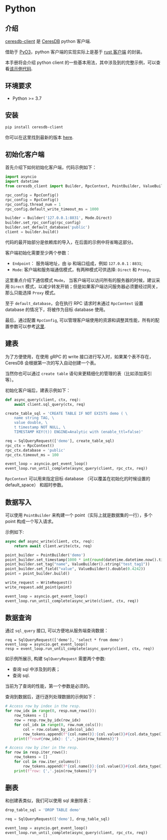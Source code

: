 # Python

## 介绍

[ceresdb-client](https://pypi.org/project/ceresdb-client/) 是 [CeresDB](https://github.com/CeresDB/ceresdb) python 客户端.

借助于 [PyO3](https://github.com/PyO3)，python 客户端的实现实际上是基于 [rust 客户端](https://github.com/CeresDB/ceresdb-client-rs) 的封装。

本手册将会介绍 python client 的一些基本用法，其中涉及到的完整示例，可以查看[该示例代码](https://github.com/CeresDB/ceresdb-client-py/blob/main/examples/read_write.py).

## 环境要求

- Python >= 3.7

## 安装

```bash
pip install ceresdb-client
```

你可以在这里找到最新的版本 [here](https://github.com/CeresDB/ceresdb-client-py/tags).

## 初始化客户端

首先介绍下如何初始化客户端，代码示例如下：

```python
import asyncio
import datetime
from ceresdb_client import Builder, RpcContext, PointBuilder, ValueBuilder, WriteRequest, SqlQueryRequest, Mode, RpcConfig

rpc_config = RpcConfig()
rpc_config = RpcConfig()
rpc_config.thread_num = 1
rpc_config.default_write_timeout_ms = 1000

builder = Builder('127.0.0.1:8831', Mode.Direct)
builder.set_rpc_config(rpc_config)
builder.set_default_database('public')
client = builder.build()
```

代码的最开始部分是依赖库的导入，在后面的示例中将省略这部分。

客户端初始化需要至少两个参数：

- `Endpoint`： 服务端地址，由 ip 和端口组成，例如 `127.0.0.1：8831`;
- `Mode`: 客户端和服务端通信模式，有两种模式可供选择: `Direct` 和 `Proxy`。

这里重点介绍下通信模式 `Mode`， 当客户端可以访问所有的服务器的时候，建议采用 `Direct` 模式，以减少转发开销；但是如果客户端访问服务器必须要经过网关，那么只能选择 `Proxy` 模式。

至于 `default_database`，会在执行 RPC 请求时未通过 `RpcContext` 设置 database 的情况下，将被作为目标 database 使用。

最后，通过配置 `RpcConfig`, 可以管理客户端使用的资源和调整其性能，所有的配置参数可以参考[这里](https://github.com/CeresDB/ceresdb-client-py/blob/main/ceresdb_client.pyi).

## 建表

为了方便使用，在使用 gRPC 的 write 接口进行写入时，如果某个表不存在，CeresDB 会根据第一次的写入自动创建一个表。

当然你也可以通过 `create table` 语句来更精细化的管理的表（比如添加索引等）。

初始化客户端后，建表示例如下：

```python
def async_query(client, ctx, req):
    await client.sql_query(ctx, req)

create_table_sql = 'CREATE TABLE IF NOT EXISTS demo ( \
    name string TAG, \
    value double, \
    t timestamp NOT NULL, \
    TIMESTAMP KEY(t)) ENGINE=Analytic with (enable_ttl=false)'

req = SqlQueryRequest(['demo'], create_table_sql)
rpc_ctx = RpcContext()
rpc_ctx.database = 'public'
rpc_ctx.timeout_ms = 100

event_loop = asyncio.get_event_loop()
event_loop.run_until_complete(async_query(client, rpc_ctx, req))
```

`RpcContext` 可以用来指定目标 database （可以覆盖在初始化的时候设置的 default_space） 和超时参数。

## 数据写入

可以使用 `PointBuilder` 来构建一个 point（实际上就是数据集的一行），多个 point 构成一个写入请求。

示例如下:

```python
async def async_write(client, ctx, req):
    return await client.write(ctx, req)

point_builder = PointBuilder('demo')
point_builder.set_timestamp(1000 * int(round(datetime.datetime.now().timestamp())))
point_builder.set_tag("name", ValueBuilder().string("test_tag1"))
point_builder.set_field("value", ValueBuilder().double(0.4242))
point = point_builder.build()

write_request = WriteRequest()
write_request.add_point(point)

event_loop = asyncio.get_event_loop()
event_loop.run_until_complete(async_write(client, ctx, req))
```

## 数据查询

通过 `sql_query` 接口, 可以方便地从服务端查询数据：

```
req = SqlQueryRequest(['demo'], 'select * from demo')
event_loop = asyncio.get_event_loop()
resp = event_loop.run_until_complete(async_query(client, ctx, req))
```

如示例所展示, 构建 `SqlQueryRequest` 需要两个参数:

- 查询 sql 中涉及到的表；
- 查询 sql.

当前为了查询的性能，第一个参数是必须的。

查询到数据后，逐行逐列处理数据的示例如下：

```python
# Access row by index in the resp.
for row_idx in range(0, resp.num_rows()):
    row_tokens = []
    row = resp.row_by_idx(row_idx)
    for col_idx in range(0, row.num_cols()):
        col = row.column_by_idx(col_idx)
        row_tokens.append(f"{col.name()}:{col.value()}#{col.data_type()}")
    print(f"row#{row_idx}: {','.join(row_tokens)}")

# Access row by iter in the resp.
for row in resp.iter_rows():
    row_tokens = []
    for col in row.iter_columns():
        row_tokens.append(f"{col.name()}:{col.value()}#{col.data_type()}")
    print(f"row: {','.join(row_tokens)}")
```

## 删表

和创建表类似，我们可以使用 sql 来删除表：

```python
drop_table_sql = 'DROP TABLE demo'

req = SqlQueryRequest(['demo'], drop_table_sql)

event_loop = asyncio.get_event_loop()
event_loop.run_until_complete(async_query(client, rpc_ctx, req))
```
